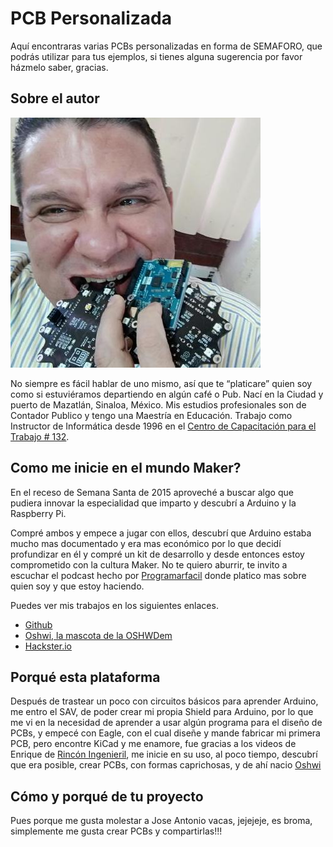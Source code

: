 # PCB Personalizada

Aquí encontraras varias PCBs personalizadas en forma de SEMAFORO, que podrás utilizar para tus ejemplos, si tienes alguna sugerencia por favor házmelo saber, gracias.

## Sobre el autor

![](img/Gus.jpg) 

No siempre es fácil hablar de uno mismo, así que te “platicare” quien soy como si estuviéramos departiendo en algún café o Pub. Nací en la Ciudad y puerto de Mazatlán, Sinaloa, México. Mis estudios profesionales son de Contador Publico y tengo una Maestría en Educación.
Trabajo como Instructor de Informática desde 1996 en el [Centro de Capacitación para el Trabajo # 132](https://www.facebook.com/CECATI132/).
 
## Como me inicie en el mundo Maker?

En el receso de Semana Santa de 2015 aproveché a buscar algo que pudiera innovar la especialidad que imparto y descubrí a Arduino y la Raspberry Pi.

Compré ambos y empece a jugar con ellos, descubrí que Arduino estaba mucho mas documentado y era mas económico por lo que decidí profundizar en él y compré un kit de desarrollo y desde entonces estoy comprometido con la cultura Maker. No te quiero aburrir, te invito a escuchar el podcast hecho por [Programarfacil](https://www.spreaker.com/user/ldelvalleh/123-como-crear-tu-propia-pcb-con-gustavo) donde platico mas sobre quien soy y que estoy haciendo.

Puedes ver mis trabajos en los siguientes enlaces.

* [Github](https://github.com/hulkco)
* [Oshwi, la mascota de la OSHWDem](https://oshwdem.org/2017/09/oshwi/)
* [Hackster.io](https://www.hackster.io/Hulkco/projects)

## Porqué esta plataforma

Después de trastear un poco con circuitos básicos para aprender Arduino, me entro el SAV, de poder crear mi propia Shield para Arduino, por lo que me vi en la necesidad de aprender a usar algún programa para el diseño de PCBs, y empecé con Eagle, con el cual diseñe y mande fabricar mi primera PCB[](), pero encontre KiCad y me enamore, fue gracias a los videos de Enrique de [Rincón Ingenieril](https://www.youtube.com/playlist?list=PLZSon0M-jxwpjtdCv7tn4ctO5AwBz124T), me inicie en su uso, al poco tiempo, descubrí que era posible, crear PCBs, con formas caprichosas, y de ahí nacio [Oshwi]()

## Cómo y porqué de tu proyecto

Pues porque me gusta molestar a Jose Antonio vacas, jejejeje, es broma, simplemente me gusta crear PCBs y compartirlas!!!
